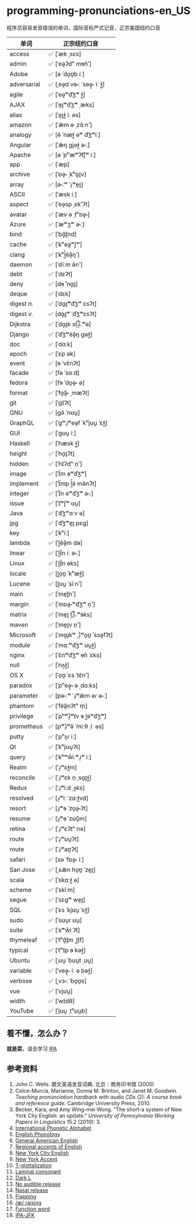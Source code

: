 # programming-pronunciations-en\_US

程序员容易发音错误的单词，国际音标严式记音，正宗美国纽约口音

| 单词 | **正宗纽约口音** |
| ---- | ------- |
| access | ✅ [ˈæk ˌsɛs] |
| admin | ✅ [ˈeə̯ʔdⁿ mɘ̃n˺] |
| Adobe | ✅ [ə ˈdo̞ʊ̯b iː] |
| adversarial | ✅ [ˌeə̯d və˞ː ˈseə̞̯˞ iː ɫ̺̩] |
| agile | ✅ [ˈeə̯ʷd͡ʒʷ ɫ̺̩] |
| AJAX | ✅ [ˈe̞ɪ̯ʷd͡ʒʷ ˌæks] |
| alias | ✅ [ˈe̞ɪ̯ɫ̺ iː əs] |
| amazon | ✅ [ˈæ̃m ə ˌzɑ̃ːn˺] |
| analogy | ✅ [ə̃ ˈnæɫ̺ əʷ d͡ʒʷiː] |
| Angular | ✅ [ˈæ̃ŋ ɡjəɫ̺ ə˞ː] |
| Apache | ✅ [ə ˈpʰæʷʔt͡ʃʷ iː] |
| app | ✅ [ˈæp] |
| archive | ✅ [ˈɒə̯˞ ˌkʰɑ̟ɪ̯v] |
| array | ✅ [ə˞ːʷ ˈɹ̠ʷe̞ɪ̯] |
| ASCII | ✅ [ˈæsk iː] |
| aspect | ✅ [ˈeə̯sp ˌɛk˺ʔt] |
| avatar | ✅ [ˈæv ə ˌtʰɒə̯˞] |
| Azure | ✅ [ˈæʷʒʷ ə˞ː] |
| bind | ✅ [ˈbɑ̟̃ɪ̯̃nd] |
| cache | ✅ [ˈkʰeə̯ʷʃʷ] |
| clang | ✅ [ˈkʰl̺̊ẽə̯̃ŋ˺] |
| daemon | ✅ [ˈdĩːm ə̃n˺] |
| debt | ✅ [ˈdɛʔt] |
| deny | ✅ [dɘ̃ ˈnɑ̟ɪ̯] |
| deque | ✅ [ˈdɛk] |
| digest _n._ | ✅ [ˈdɑ̟ɪ̯ʷd͡ʒʷ ɛsʔt] |
| digest _v._ | ✅ [dɑ̟ɪ̯ʷ ˈd͡ʒʷɛsʔt] |
| Dijkstra | ✅ [ˈdɑ̟ɪ̯k st̠͡ɹ̠̊˔ʷə] |
| Django | ✅ [ˈd͡ʒʷẽə̯̃ŋ ɡəɫ̺] |
| doc | ✅ [ˈdɑːk] |
| epoch | ✅ [ˈɛp ək] |
| event | ✅ [ɘ ˈvɛ̃nʔt] |
| facade | ✅ [fə ˈsɑːd] |
| fedora | ✅ [fɘ ˈdo̞ə̯˞ ə] |
| format | ✅ [ˈfo̞ə̯̃˞ ˌmæʔt] |
| git | ✅ [ˈɡɪ̈ʔt] |
| GNU | ✅ [ɡə̃ ˈnʊu̯] |
| GraphQL | ✅ [ˈɡʷɹ̠ʷeə̯f ˈkʰjʊu̯ ˈɛɫ̺] |
| GUI | ✅ [ˈɡʊu̯ iː] |
| Haskell | ✅ [ˈhæsk ɫ̺̩] |
| height | ✅ [ˈhɑ̟ɪ̯ʔt] |
| hidden | ✅ [ˈhɪ̈ʔdⁿ n̩˺] |
| image | ✅ [ˈɪ̈̃m ɘʷd͡ʒʷ] |
| implement | ✅ [ˈɪ̈̃mp l̺̊ə̃ mə̃nʔt] |
| integer | ✅ [ˈɪ̈̃n əʷd͡ʒʷ ə˞ː] |
| issue | ✅ [ˈɪ̈ʷʃʷ ʊu̯] |
| Java | ✅ [ˈd͡ʒʷɑːv ə] |
| jpg | ✅ [ˈd͡ʒʷe̞ɪ̯ pɛɡ] |
| key | ✅ [ˈkʰiː] |
| lambda | ✅ [ˈl̺ẽə̯̃m də] |
| linear | ✅ [ˈl̺ɪ̈̃n iː ə˞ː] |
| Linux | ✅ [ˈl̺ɪ̈̃n əks] |
| locale | ✅ [l̺o̞ʊ̯ ˈkʰæɫ̺] |
| Lucene | ✅ [l̺ʊu̯ ˈsĩːn˺] |
| main | ✅ [ˈme̞ɪ̯̃n˺] |
| margin | ✅ [ˈmɒə̯˞ʷd͡ʒʷ n̩˺] |
| matrix | ✅ [ˈme̞ɪ̯ t̠͡ɹ̠̊˔ʷɘks] |
| maven | ✅ [ˈme̞ɪ̯v n̩˺] |
| Microsoft | ✅ [ˈmɑ̟ɪ̯kʷ ˌɹ̠̊ʷo̞ʊ̯ ˈsɔə̯fʔt] |
| module | ✅ [ˈmɑːʷd͡ʒʷ ʊu̯ɫ̺] |
| nginx | ✅ [ˈɛ̃nʷd͡ʒʷ ɘ̃n ˈɛks] |
| null | ✅ [ˈnʌ̟ɫ̺] |
| OS X | ✅ [ˈo̞ʊ̯ ˈɛs ˈtɛ̃n˺] |
| paradox | ✅ [ˈpʰeə̞̯˞ ə ˌdɑːks] |
| parameter | ✅ [pə˞ːʷ ˈɹ̠ʷæ̃m əɾ ə˞ː] |
| phantom | ✅ [ˈfẽə̯̃nʔtⁿ m̩] |
| privilege | ✅ [ˈpʰʷɹ̠̊ʷɪ̈v ɘ l̺ɘʷd͡ʒʷ] |
| prometheus | ✅ [pʷɹ̠̊ʷə̃ ˈmiːθ ˌiː əs] |
| putty | ✅ [ˈpʰʌ̟ɾ iː] |
| Qt | ✅ [ˈkʰjʊu̯ʔt] |
| query | ✅ [ˈkʰʷẘiːʷɹ̠ʷ iː] |
| Realm | ✅ [ˈɹ̠ʷɛɫ̺m] |
| reconcile | ✅ [ˈɹ̠ʷɛk n̩ ˌsɑ̟ɪ̯ɫ̺] |
| Redux | ✅ [ˈɹ̠ʷiːd ˌʌ̟ks] |
| resolved | ✅ [ɹ̠ʷiː ˈzɑːɫ̺vd] |
| resort | ✅ [ɹ̠ʷɘ ˈzo̞ə̯˞ʔt] |
| resume | ✅ [ɹ̠ʷɘ ˈzʊ̃ũ̯m] |
| retina | ✅ [ˈɹ̠ʷɛʔtⁿ nə] |
| route | ✅ [ˈɹ̠ʷʊu̯ʔt] |
| route | ✅ [ˈɹ̠ʷaʊ̯ʔt] |
| safari | ✅ [sə ˈfɒə̯˞ iː] |
| San Jose | ✅ [ˌsæ̃n ho̞ʊ̯ ˈze̞ɪ̯] |
| scala | ✅ [ˈskɑːɫ̺ ə] |
| scheme | ✅ [ˈskĩːm] |
| segue | ✅ [ˈsɛɡʷ we̞ɪ̯] |
| SQL | ✅ [ˈɛs ˈkjʊu̯ ˈɛɫ̺] |
| sudo | ✅ [ˈsʊu̯ɾ ʊu̯] |
| suite | ✅ [ˈsʷẘiːʔt] |
| thymeleaf | ✅ [ˈtʰɑ̟̃ɪ̯̃m ˌl̺ɪ̈f] |
| typical | ✅ [ˈtʰɪ̈p ɘ kəɫ̺] |
| Ubuntu | ✅ [ˌʊu̯ ˈbʊu̯t ˌʊu̯] |
| variable | ✅ [ˈveə̞̯˞ iː ə bəɫ̺] |
| verbose | ✅ [ˌvɜ˞ː ˈbo̞ʊ̯s] |
| vue | ✅ [ˈvjʊu̯] |
| width | ✅ [ˈwɪ̈dθ] |
| YouTube | ✅ [ˈjʊu̯ ˌtʰʊu̯b] |


## 看不懂，怎么办？

**就是菜**，请去学习 [IPA](https://en.wikipedia.org/wiki/International_Phonetic_Alphabet)

## 参考资料

1. John C. Wells. 朗文英语发音词典. 北京：商务印书馆 (2005)
1. Celce-Murcia, Marianne, Donna M. Brinton, and Janet M. Goodwin. _Teaching pronunciation hardback with audio CDs (2): A course book and reference guide._ Cambridge University Press, 2010.
1. Becker, Kara, and Amy Wing-mei Wong. "The short-a system of New York City English: an update." _University of Pennsylvania Working Papers in Linguistics_ 15.2 (2010): 3.
1. [International Phonetic Alphabet](https://en.wikipedia.org/wiki/International_Phonetic_Alphabet)
1. [English Phonology](https://en.wikipedia.org/wiki/English_Phonology)
1. [General American English](https://en.wikipedia.org/wiki/General_American_English)
1. [Regional accents of English](https://en.wikipedia.org/wiki/Regional_accents_of_English)
1. [New York City English](https://en.wikipedia.org/wiki/New_York_City_English)
1. [New York Accent](https://en.wikipedia.org/wiki/New_York_accent)
1. [T-glottalization](https://en.wikipedia.org/wiki/T-glottalization)
1. [Laminal consonant](https://en.wikipedia.org/wiki/Laminal_consonant)
1. [Dark L](https://en.wikipedia.org/wiki/Voiced_dental,_alveolar_and_postalveolar_lateral_approximants#Dark_L)
1. [No audible release](https://en.wikipedia.org/wiki/No_audible_release)
1. [Nasal release](https://en.wikipedia.org/wiki/Nasal_release)
1. [Flapping](https://en.wikipedia.org/wiki/Flapping)
1. [/æ/ raising](https://en.wikipedia.org/wiki//%C3%A6/_raising)
1. [Function word](https://en.wikipedia.org/wiki/Function_word)
1. [IPA-JFK](https://github.com/b1f6c1c4/IPA-JFK)
